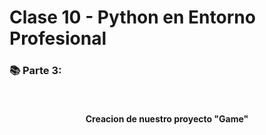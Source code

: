 # Clase 10 - Python en Entorno Profesional 

<h3> 📚 Parte 3: </h3>
    
  <br>

  <h4 align="center"> Creacion de nuestro proyecto "Game"</h4>